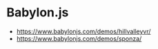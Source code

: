 # Babylon.js


* https://www.babylonjs.com/demos/hillvalleyvr/
* https://www.babylonjs.com/demos/sponza/
